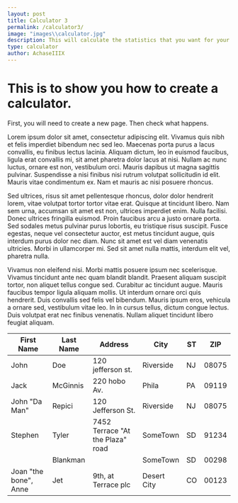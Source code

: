 ```yaml
---
layout: post
title: Calculator 3
permalink: /calculator3/
image: "images\\calculator.jpg"
description: This will calculate the statistics that you want for your account.
type: calculator
author: AchaseIIIX
---
```


# This is to show you how to create a calculator.

First, you will need to create a new page. Then check what happens.

Lorem ipsum dolor sit amet, consectetur adipiscing elit. Vivamus quis nibh et felis imperdiet bibendum nec sed leo. Maecenas porta purus a lacus convallis, eu finibus lectus lacinia. Aliquam dictum, leo in euismod faucibus, ligula erat convallis mi, sit amet pharetra dolor lacus at nisi. Nullam ac nunc luctus, ornare est non, vestibulum orci. Mauris dapibus ut magna sagittis pulvinar. Suspendisse a nisi finibus nisi rutrum volutpat sollicitudin id elit. Mauris vitae condimentum ex. Nam et mauris ac nisi posuere rhoncus.

Sed ultrices, risus sit amet pellentesque rhoncus, dolor dolor hendrerit lorem, vitae volutpat tortor tortor vitae erat. Quisque at tincidunt libero. Nam sem urna, accumsan sit amet est non, ultrices imperdiet enim. Nulla facilisi. Donec ultrices fringilla euismod. Proin faucibus arcu a justo ornare porta. Sed sodales metus pulvinar purus lobortis, eu tristique risus suscipit. Fusce egestas, neque vel consectetur auctor, est metus tincidunt augue, quis interdum purus dolor nec diam. Nunc sit amet est vel diam venenatis ultricies. Morbi in ullamcorper mi. Sed sit amet nulla mattis, interdum elit vel, pharetra nulla.

Vivamus non eleifend nisi. Morbi mattis posuere ipsum nec scelerisque. Vivamus tincidunt ante nec quam blandit blandit. Praesent aliquam suscipit tortor, non aliquet tellus congue sed. Curabitur ac tincidunt augue. Mauris faucibus tempor ligula aliquam mollis. Ut interdum ornare orci quis hendrerit. Duis convallis sed felis vel bibendum. Mauris ipsum eros, vehicula a ornare sed, vestibulum vitae leo. In in cursus tellus, dictum congue lectus. Duis volutpat erat nec finibus venenatis. Nullam aliquet tincidunt libero feugiat aliquam.
<div class="table-wrapper" markdown="block">

|First Name           |Last Name|Address                         |City       |ST |ZIP   |
|---------------------|---------|--------------------------------|-----------|---|------|
|John                 |Doe      |120 jefferson st.               |Riverside  | NJ| 08075|
|Jack                 |McGinnis |220 hobo Av.                    |Phila      | PA|09119 |
|John "Da Man"        |Repici   |120 Jefferson St.               |Riverside  | NJ|08075 |
|Stephen              |Tyler    |7452 Terrace "At the Plaza" road|SomeTown   |SD | 91234|
|                     |Blankman |                                |SomeTown   | SD| 00298|
|Joan "the bone", Anne|Jet      |9th, at Terrace plc             |Desert City|CO |00123 |

</div>